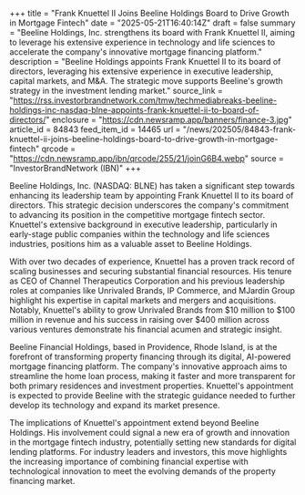 +++
title = "Frank Knuettel II Joins Beeline Holdings Board to Drive Growth in Mortgage Fintech"
date = "2025-05-21T16:40:14Z"
draft = false
summary = "Beeline Holdings, Inc. strengthens its board with Frank Knuettel II, aiming to leverage his extensive experience in technology and life sciences to accelerate the company's innovative mortgage financing platform."
description = "Beeline Holdings appoints Frank Knuettel II to its board of directors, leveraging his extensive experience in executive leadership, capital markets, and M&A. The strategic move supports Beeline's growth strategy in the investment lending market."
source_link = "https://rss.investorbrandnetwork.com/tmw/techmediabreaks-beeline-holdings-inc-nasdaq-blne-appoints-frank-knuettel-ii-to-board-of-directors/"
enclosure = "https://cdn.newsramp.app/banners/finance-3.jpg"
article_id = 84843
feed_item_id = 14465
url = "/news/202505/84843-frank-knuettel-ii-joins-beeline-holdings-board-to-drive-growth-in-mortgage-fintech"
qrcode = "https://cdn.newsramp.app/ibn/qrcode/255/21/joinG6B4.webp"
source = "InvestorBrandNetwork (IBN)"
+++

<p>Beeline Holdings, Inc. (NASDAQ: BLNE) has taken a significant step towards enhancing its leadership team by appointing Frank Knuettel II to its board of directors. This strategic decision underscores the company's commitment to advancing its position in the competitive mortgage fintech sector. Knuettel's extensive background in executive leadership, particularly in early-stage public companies within the technology and life sciences industries, positions him as a valuable asset to Beeline Holdings.</p><p>With over two decades of experience, Knuettel has a proven track record of scaling businesses and securing substantial financial resources. His tenure as CEO of Channel Therapeutics Corporation and his previous leadership roles at companies like Unrivaled Brands, IP Commerce, and MJardin Group highlight his expertise in capital markets and mergers and acquisitions. Notably, Knuettel's ability to grow Unrivaled Brands from $10 million to $100 million in revenue and his success in raising over $400 million across various ventures demonstrate his financial acumen and strategic insight.</p><p>Beeline Financial Holdings, based in Providence, Rhode Island, is at the forefront of transforming property financing through its digital, AI-powered mortgage financing platform. The company's innovative approach aims to streamline the home loan process, making it faster and more transparent for both primary residences and investment properties. Knuettel's appointment is expected to provide Beeline with the strategic guidance needed to further develop its technology and expand its market presence.</p><p>The implications of Knuettel's appointment extend beyond Beeline Holdings. His involvement could signal a new era of growth and innovation in the mortgage fintech industry, potentially setting new standards for digital lending platforms. For industry leaders and investors, this move highlights the increasing importance of combining financial expertise with technological innovation to meet the evolving demands of the property financing market.</p>